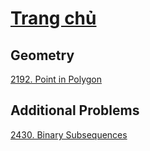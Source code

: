 # [Trang chủ](https://ppap-1264589.github.io/interesting-solution)

## Geometry
[2192. Point in Polygon](https://cses.fi/paste/8b6c054cbc8b6ef330303e)

## Additional Problems
[2430. Binary Subsequences](https://cses.fi/paste/bef3539abd9e8a2e429625)
